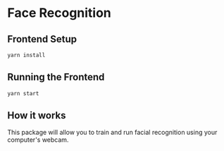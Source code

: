 # Face Recognition

## Frontend Setup
```bash
yarn install
```

## Running the Frontend
```bash
yarn start
```

## How it works
This package will allow you to train and run facial recognition using your computer's webcam.
